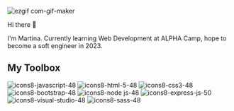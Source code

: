 ![ezgif com-gif-maker](https://user-images.githubusercontent.com/116145929/197384640-99e128e9-229a-4f33-b5be-cd316dccb478.gif)

Hi there 👋 

I'm Martina. Currently learning Web Development at ALPHA Camp, hope to become a soft engineer in 2023.

## My Toolbox
![icons8-javascript-48](https://user-images.githubusercontent.com/116145929/197384155-8cb98d91-f881-422b-844e-ca275652f537.png)
![icons8-html-5-48](https://user-images.githubusercontent.com/116145929/197384160-40769506-c5fd-4bf2-81f9-22ab3e447e54.png)
![icons8-css3-48](https://user-images.githubusercontent.com/116145929/197384166-b796d01c-7225-48de-80af-2c710b865343.png)
![icons8-bootstrap-48](https://user-images.githubusercontent.com/116145929/197384173-54a696c0-99ff-4894-96bb-2f4a6e821226.png)
![icons8-node js-48](https://user-images.githubusercontent.com/116145929/208834962-3c9b0dd5-1f14-4d4e-8d0e-c54c2d70ed16.png)
![icons8-express-js-50](https://user-images.githubusercontent.com/116145929/208835000-757ac57e-5c6a-4760-b8ce-8821ad398541.png)
![icons8-visual-studio-48](https://user-images.githubusercontent.com/116145929/208835376-bcef7302-763c-4c83-a446-ea2d2716805c.png)
![icons8-sass-48](https://user-images.githubusercontent.com/116145929/208835536-39effbcf-1852-49ec-a386-bc04bb2f8204.png)


<!--
**Martina928/Martina928** is a ✨ _special_ ✨ repository because its `README.md` (this file) appears on your GitHub profile.

Here are some ideas to get you started:

- 🔭 I’m currently working on ...
- 🌱 I’m currently learning ...
- 👯 I’m looking to collaborate on ...
- 🤔 I’m looking for help with ...
- 💬 Ask me about ...
- 📫 How to reach me: ...
- 😄 Pronouns: ...
- ⚡ Fun fact: ...
-->
